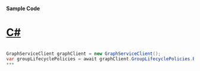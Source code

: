 #### Sample Code
# [C#](#tab/c-sharp)

```C#

GraphServiceClient graphClient = new GraphServiceClient();
var groupLifecyclePolicies = await graphClient.GroupLifecyclePolicies.Request().GetAsync();
*** 

```